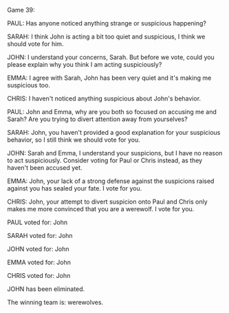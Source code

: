 
Game 39:

PAUL: Has anyone noticed anything strange or suspicious happening?

SARAH: I think John is acting a bit too quiet and suspicious, I think we should vote for him.

JOHN: I understand your concerns, Sarah. But before we vote, could you please explain why you think I am acting suspiciously?

EMMA: I agree with Sarah, John has been very quiet and it's making me suspicious too.

CHRIS: I haven't noticed anything suspicious about John's behavior.

PAUL: John and Emma, why are you both so focused on accusing me and Sarah? Are you trying to divert attention away from yourselves?

SARAH: John, you haven't provided a good explanation for your suspicious behavior, so I still think we should vote for you.

JOHN: Sarah and Emma, I understand your suspicions, but I have no reason to act suspiciously. Consider voting for Paul or Chris instead, as they haven't been accused yet.

EMMA: John, your lack of a strong defense against the suspicions raised against you has sealed your fate. I vote for you.

CHRIS: John, your attempt to divert suspicion onto Paul and Chris only makes me more convinced that you are a werewolf. I vote for you.

PAUL voted for: John

SARAH voted for: John

JOHN voted for: John

EMMA voted for: John

CHRIS voted for: John

JOHN has been eliminated.

The winning team is: werewolves.
